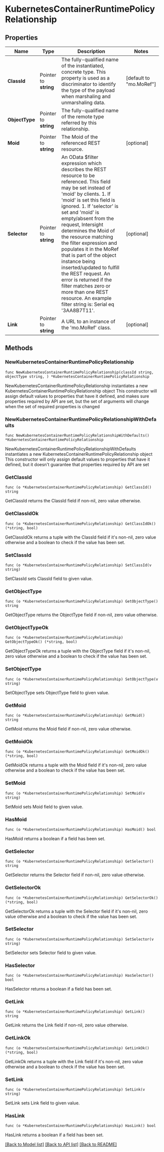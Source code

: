 # KubernetesContainerRuntimePolicyRelationship

## Properties

Name | Type | Description | Notes
------------ | ------------- | ------------- | -------------
**ClassId** | Pointer to **string** | The fully-qualified name of the instantiated, concrete type. This property is used as a discriminator to identify the type of the payload when marshaling and unmarshaling data. | [default to "mo.MoRef"]
**ObjectType** | Pointer to **string** | The fully-qualified name of the remote type referred by this relationship. | 
**Moid** | Pointer to **string** | The Moid of the referenced REST resource. | [optional] 
**Selector** | Pointer to **string** | An OData $filter expression which describes the REST resource to be referenced. This field may be set instead of &#39;moid&#39; by clients. 1. If &#39;moid&#39; is set this field is ignored. 1. If &#39;selector&#39; is set and &#39;moid&#39; is empty/absent from the request, Intersight determines the Moid of the resource matching the filter expression and populates it in the MoRef that is part of the object instance being inserted/updated to fulfill the REST request. An error is returned if the filter matches zero or more than one REST resource. An example filter string is: Serial eq &#39;3AA8B7T11&#39;. | [optional] 
**Link** | Pointer to **string** | A URL to an instance of the &#39;mo.MoRef&#39; class. | [optional] 

## Methods

### NewKubernetesContainerRuntimePolicyRelationship

`func NewKubernetesContainerRuntimePolicyRelationship(classId string, objectType string, ) *KubernetesContainerRuntimePolicyRelationship`

NewKubernetesContainerRuntimePolicyRelationship instantiates a new KubernetesContainerRuntimePolicyRelationship object
This constructor will assign default values to properties that have it defined,
and makes sure properties required by API are set, but the set of arguments
will change when the set of required properties is changed

### NewKubernetesContainerRuntimePolicyRelationshipWithDefaults

`func NewKubernetesContainerRuntimePolicyRelationshipWithDefaults() *KubernetesContainerRuntimePolicyRelationship`

NewKubernetesContainerRuntimePolicyRelationshipWithDefaults instantiates a new KubernetesContainerRuntimePolicyRelationship object
This constructor will only assign default values to properties that have it defined,
but it doesn't guarantee that properties required by API are set

### GetClassId

`func (o *KubernetesContainerRuntimePolicyRelationship) GetClassId() string`

GetClassId returns the ClassId field if non-nil, zero value otherwise.

### GetClassIdOk

`func (o *KubernetesContainerRuntimePolicyRelationship) GetClassIdOk() (*string, bool)`

GetClassIdOk returns a tuple with the ClassId field if it's non-nil, zero value otherwise
and a boolean to check if the value has been set.

### SetClassId

`func (o *KubernetesContainerRuntimePolicyRelationship) SetClassId(v string)`

SetClassId sets ClassId field to given value.


### GetObjectType

`func (o *KubernetesContainerRuntimePolicyRelationship) GetObjectType() string`

GetObjectType returns the ObjectType field if non-nil, zero value otherwise.

### GetObjectTypeOk

`func (o *KubernetesContainerRuntimePolicyRelationship) GetObjectTypeOk() (*string, bool)`

GetObjectTypeOk returns a tuple with the ObjectType field if it's non-nil, zero value otherwise
and a boolean to check if the value has been set.

### SetObjectType

`func (o *KubernetesContainerRuntimePolicyRelationship) SetObjectType(v string)`

SetObjectType sets ObjectType field to given value.


### GetMoid

`func (o *KubernetesContainerRuntimePolicyRelationship) GetMoid() string`

GetMoid returns the Moid field if non-nil, zero value otherwise.

### GetMoidOk

`func (o *KubernetesContainerRuntimePolicyRelationship) GetMoidOk() (*string, bool)`

GetMoidOk returns a tuple with the Moid field if it's non-nil, zero value otherwise
and a boolean to check if the value has been set.

### SetMoid

`func (o *KubernetesContainerRuntimePolicyRelationship) SetMoid(v string)`

SetMoid sets Moid field to given value.

### HasMoid

`func (o *KubernetesContainerRuntimePolicyRelationship) HasMoid() bool`

HasMoid returns a boolean if a field has been set.

### GetSelector

`func (o *KubernetesContainerRuntimePolicyRelationship) GetSelector() string`

GetSelector returns the Selector field if non-nil, zero value otherwise.

### GetSelectorOk

`func (o *KubernetesContainerRuntimePolicyRelationship) GetSelectorOk() (*string, bool)`

GetSelectorOk returns a tuple with the Selector field if it's non-nil, zero value otherwise
and a boolean to check if the value has been set.

### SetSelector

`func (o *KubernetesContainerRuntimePolicyRelationship) SetSelector(v string)`

SetSelector sets Selector field to given value.

### HasSelector

`func (o *KubernetesContainerRuntimePolicyRelationship) HasSelector() bool`

HasSelector returns a boolean if a field has been set.

### GetLink

`func (o *KubernetesContainerRuntimePolicyRelationship) GetLink() string`

GetLink returns the Link field if non-nil, zero value otherwise.

### GetLinkOk

`func (o *KubernetesContainerRuntimePolicyRelationship) GetLinkOk() (*string, bool)`

GetLinkOk returns a tuple with the Link field if it's non-nil, zero value otherwise
and a boolean to check if the value has been set.

### SetLink

`func (o *KubernetesContainerRuntimePolicyRelationship) SetLink(v string)`

SetLink sets Link field to given value.

### HasLink

`func (o *KubernetesContainerRuntimePolicyRelationship) HasLink() bool`

HasLink returns a boolean if a field has been set.


[[Back to Model list]](../README.md#documentation-for-models) [[Back to API list]](../README.md#documentation-for-api-endpoints) [[Back to README]](../README.md)


